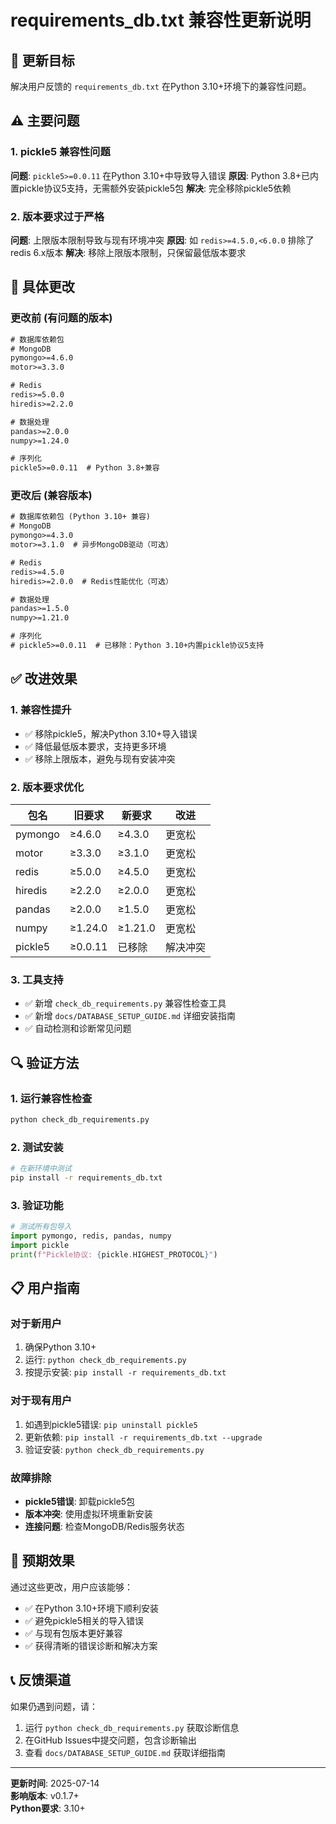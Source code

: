 # requirements_db.txt 兼容性更新说明

## 🎯 更新目标

解决用户反馈的 `requirements_db.txt` 在Python 3.10+环境下的兼容性问题。

## ⚠️ 主要问题

### 1. pickle5 兼容性问题
**问题**: `pickle5>=0.0.11` 在Python 3.10+中导致导入错误
**原因**: Python 3.8+已内置pickle协议5支持，无需额外安装pickle5包
**解决**: 完全移除pickle5依赖

### 2. 版本要求过于严格
**问题**: 上限版本限制导致与现有环境冲突
**原因**: 如 `redis>=4.5.0,<6.0.0` 排除了redis 6.x版本
**解决**: 移除上限版本限制，只保留最低版本要求

## 🔧 具体更改

### 更改前 (有问题的版本)
```txt
# 数据库依赖包
# MongoDB
pymongo>=4.6.0
motor>=3.3.0

# Redis
redis>=5.0.0
hiredis>=2.2.0

# 数据处理
pandas>=2.0.0
numpy>=1.24.0

# 序列化
pickle5>=0.0.11  # Python 3.8+兼容
```

### 更改后 (兼容版本)
```txt
# 数据库依赖包 (Python 3.10+ 兼容)
# MongoDB
pymongo>=4.3.0
motor>=3.1.0  # 异步MongoDB驱动（可选）

# Redis  
redis>=4.5.0
hiredis>=2.0.0  # Redis性能优化（可选）

# 数据处理
pandas>=1.5.0
numpy>=1.21.0

# 序列化
# pickle5>=0.0.11  # 已移除：Python 3.10+内置pickle协议5支持
```

## ✅ 改进效果

### 1. 兼容性提升
- ✅ 移除pickle5，解决Python 3.10+导入错误
- ✅ 降低最低版本要求，支持更多环境
- ✅ 移除上限版本，避免与现有安装冲突

### 2. 版本要求优化
| 包名 | 旧要求 | 新要求 | 改进 |
|------|--------|--------|------|
| pymongo | ≥4.6.0 | ≥4.3.0 | 更宽松 |
| motor | ≥3.3.0 | ≥3.1.0 | 更宽松 |
| redis | ≥5.0.0 | ≥4.5.0 | 更宽松 |
| hiredis | ≥2.2.0 | ≥2.0.0 | 更宽松 |
| pandas | ≥2.0.0 | ≥1.5.0 | 更宽松 |
| numpy | ≥1.24.0 | ≥1.21.0 | 更宽松 |
| pickle5 | ≥0.0.11 | 已移除 | 解决冲突 |

### 3. 工具支持
- ✅ 新增 `check_db_requirements.py` 兼容性检查工具
- ✅ 新增 `docs/DATABASE_SETUP_GUIDE.md` 详细安装指南
- ✅ 自动检测和诊断常见问题

## 🔍 验证方法

### 1. 运行兼容性检查
```bash
python check_db_requirements.py
```

### 2. 测试安装
```bash
# 在新环境中测试
pip install -r requirements_db.txt
```

### 3. 验证功能
```python
# 测试所有包导入
import pymongo, redis, pandas, numpy
import pickle
print(f"Pickle协议: {pickle.HIGHEST_PROTOCOL}")
```

## 📋 用户指南

### 对于新用户
1. 确保Python 3.10+
2. 运行: `python check_db_requirements.py`
3. 按提示安装: `pip install -r requirements_db.txt`

### 对于现有用户
1. 如遇到pickle5错误: `pip uninstall pickle5`
2. 更新依赖: `pip install -r requirements_db.txt --upgrade`
3. 验证安装: `python check_db_requirements.py`

### 故障排除
- **pickle5错误**: 卸载pickle5包
- **版本冲突**: 使用虚拟环境重新安装
- **连接问题**: 检查MongoDB/Redis服务状态

## 🎉 预期效果

通过这些更改，用户应该能够：
- ✅ 在Python 3.10+环境下顺利安装
- ✅ 避免pickle5相关的导入错误
- ✅ 与现有包版本更好兼容
- ✅ 获得清晰的错误诊断和解决方案

## 📞 反馈渠道

如果仍遇到问题，请：
1. 运行 `python check_db_requirements.py` 获取诊断信息
2. 在GitHub Issues中提交问题，包含诊断输出
3. 查看 `docs/DATABASE_SETUP_GUIDE.md` 获取详细指南

---

**更新时间**: 2025-07-14  
**影响版本**: v0.1.7+  
**Python要求**: 3.10+
